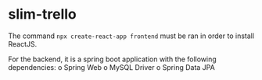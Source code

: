 # slim-trello

The command `npx create-react-app frontend` must be ran in order to install ReactJS.

For the backend, it is a spring boot application with the following dependencies:
o Spring Web
o MySQL Driver
o Spring Data JPA